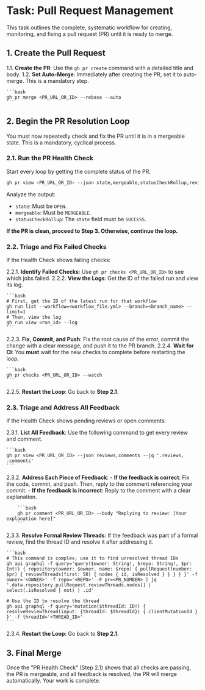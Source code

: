 # Task: Pull Request Management

This task outlines the complete, systematic workflow for creating, monitoring, and fixing a pull request (PR) until it is ready to merge.

## 1. Create the Pull Request

1.1. **Create the PR**: Use the `gh pr create` command with a detailed title and body.
1.2. **Set Auto-Merge**: Immediately after creating the PR, set it to auto-merge. This is a mandatory step.

    ```bash
    gh pr merge <PR_URL_OR_ID> --rebase --auto
    ```

## 2. Begin the PR Resolution Loop

You must now repeatedly check and fix the PR until it is in a mergeable state. This is a mandatory, cyclical process.

### 2.1. Run the PR Health Check

Start every loop by getting the complete status of the PR.

```bash
gh pr view <PR_URL_OR_ID> --json state,mergeable,statusCheckRollup,reviews,comments
```

Analyze the output:
- `state`: Must be `OPEN`.
- `mergeable`: Must be `MERGEABLE`.
- `statusCheckRollup`: The `state` field must be `SUCCESS`.

**If the PR is clean, proceed to Step 3. Otherwise, continue the loop.**

### 2.2. Triage and Fix Failed Checks

If the Health Check shows failing checks:

2.2.1. **Identify Failed Checks**: Use `gh pr checks <PR_URL_OR_ID>` to see which jobs failed.
2.2.2. **View the Logs**: Get the ID of the failed run and view its log.

    ```bash
    # First, get the ID of the latest run for that workflow
    gh run list --workflow=<workflow_file.yml> --branch=<branch_name> --limit=1
    # Then, view the log
    gh run view <run_id> --log
    ```

2.2.3. **Fix, Commit, and Push**: Fix the root cause of the error, commit the change with a clear message, and push it to the PR branch.
2.2.4. **Wait for CI**: You **must** wait for the new checks to complete before restarting the loop.

    ```bash
    gh pr checks <PR_URL_OR_ID> --watch
    ```

2.2.5. **Restart the Loop**: Go back to **Step 2.1**.

### 2.3. Triage and Address All Feedback

If the Health Check shows pending reviews or open comments:

2.3.1. **List All Feedback**: Use the following command to get every review and comment.

    ```bash
    gh pr view <PR_URL_OR_ID> --json reviews,comments --jq '.reviews, .comments'
    ```

2.3.2. **Address Each Piece of Feedback**:
    - **If the feedback is correct**: Fix the code, commit, and push. Then, reply to the comment referencing your commit.
    - **If the feedback is incorrect**: Reply to the comment with a clear explanation.

        ```bash
        gh pr comment <PR_URL_OR_ID> --body "Replying to review: [Your explanation here]"
        ```

2.3.3. **Resolve Formal Review Threads**: If the feedback was part of a formal review, find the thread ID and resolve it after addressing it.

    ```bash
    # This command is complex; use it to find unresolved thread IDs
    gh api graphql -f query='query($owner: String!, $repo: String!, $pr: Int!) { repository(owner: $owner, name: $repo) { pullRequest(number: $pr) { reviewThreads(first: 50) { nodes { id, isResolved } } } } }' -f owner='<OWNER>' -f repo='<REPO>' -F pr=<PR_NUMBER> | jq '.data.repository.pullRequest.reviewThreads.nodes[] | select(.isResolved | not) | .id'

    # Use the ID to resolve the thread
    gh api graphql -f query='mutation($threadId: ID!) { resolveReviewThread(input: {threadId: $threadId}) { clientMutationId } }' -f threadId='<THREAD_ID>'
    ```

2.3.4. **Restart the Loop**: Go back to **Step 2.1**.

## 3. Final Merge

Once the "PR Health Check" (Step 2.1) shows that all checks are passing, the PR is mergeable, and all feedback is resolved, the PR will merge automatically. Your work is complete.
